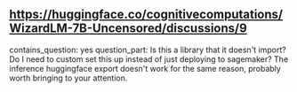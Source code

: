 ## https://huggingface.co/cognitivecomputations/WizardLM-7B-Uncensored/discussions/9

contains_question: yes
question_part: Is this a library that it doesn't import? Do I need to custom set this up instead of just deploying to sagemaker? The inference huggingface export doesn't work for the same reason, probably worth bringing to your attention.